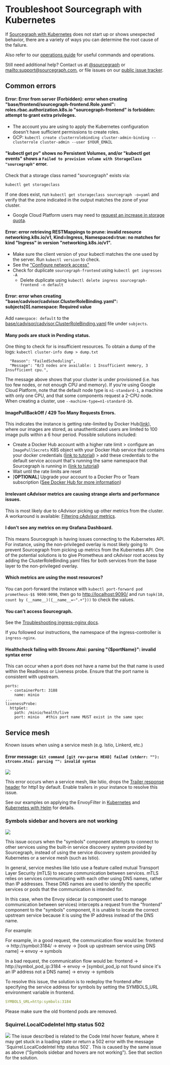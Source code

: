 # Troubleshoot Sourcegraph with Kubernetes

If [Sourcegraph with Kubernetes](./index.md) does not start up or shows unexpected behavior, there are a variety of ways you can determine the root cause of the failure.

Also refer to our [operations guide](./operations.md) for useful commands and operations.

Still need additional help? Contact us at [@sourcegraph](https://twitter.com/sourcegraph)
or <mailto:support@sourcegraph.com>, or file issues on
our [public issue tracker](https://github.com/sourcegraph/issues/issues).

## Common errors

#### Error: Error from server (Forbidden): error when creating "base/frontend/sourcegraph-frontend.Role.yaml": roles.rbac.authorization.k8s.io "sourcegraph-frontend" is forbidden: attempt to grant extra privileges.

- The account you are using to apply the Kubernetes configuration doesn't have sufficient permissions to create roles.
- GCP: `kubectl create clusterrolebinding cluster-admin-binding --clusterrole cluster-admin --user $YOUR_EMAIL`


#### "kubectl get pv" shows no Persistent Volumes, and/or "kubectl get events" shows a `Failed to provision volume with StorageClass "sourcegraph"` error.

Check that a storage class named "sourcegraph" exists via:

```bash
kubectl get storageclass
```

If one does exist, run `kubectl get storageclass sourcegraph -o=yaml` and verify that the zone indicated in the output matches the zone of your cluster.

- Google Cloud Platform users may need to [request an increase in storage quota](https://cloud.google.com/compute/quotas).


#### Error: error retrieving RESTMappings to prune: invalid resource networking.k8s.io/v1, Kind=Ingress, Namespaced=true: no matches for kind "Ingress" in version "networking.k8s.io/v1".

- Make sure the client version of your kubectl matches the one used by the server. Run `kubectl version` to check.
- See the ["Configure network access"](configure.md#security-configure-network-access)
- Check for duplicate `sourcegraph-frontend` using `kubectl get ingresses -A`
  - Delete duplicate using `kubectl delete ingress sourcegraph-frontend -n default`


#### Error: error when creating "base/cadvisor/cadvisor.ClusterRoleBinding.yaml": subjects[0].namespace: Required value

Add `namespace: default` to the [base/cadvisor/cadvisor.ClusterRoleBinding.yaml](https://github.com/sourcegraph/deploy-sourcegraph/blob/master/base/cadvisor/cadvisor.ClusterRoleBinding.yaml) file under `subjects`.


#### Many pods are stuck in Pending status.

One thing to check for is insufficient resources. To obtain a dump of the logs: `kubectl cluster-info dump > dump.txt`

```error
  "Reason": "FailedScheduling",
  "Message": "0/3 nodes are available: 1 Insufficient memory, 3 Insufficient cpu.",
```

The message above shows that your cluster is under provisioned (i.e. has too few nodes, or not enough CPU and memory).
If you're using Google Cloud Platform, note that the default node type is `n1-standard-1`, a machine
with only one CPU, and that some components request a 2-CPU node. When creating a cluster, use
`--machine-type=n1-standard-16`.


#### ImagePullBackOff / 429 Too Many Requests Errors.

This indicates the instance is getting rate-limited by Docker Hub([link](https://www.docker.com/increase-rate-limits)), where our images are stored, as unauthenticated users are limited to 100 image pulls within a 6 hour period. Possible solutions included:
- Create a Docker Hub account with a higher rate limit > configure an `ImagePullSecrets` K8S object with your Docker Hub service that contains your docker credentials ([link to tutorial](https://kubernetes.io/docs/tasks/configure-pod-container/pull-image-private-registry/)) > add these credentials to the default service account that's running the same namespace that Sourcegraph is running in ([link to tutorial](https://kubernetes.io/docs/tasks/configure-pod-container/configure-service-account/#add-imagepullsecrets-to-a-service-account))
- Wait until the rate limits are reset
- [**OPTIONAL**] Upgrade your account to a Docker Pro or Team subscription ([See Docker Hub for more information](https://www.docker.com/increase-rate-limits))


#### Irrelevant cAdvisor metrics are causing strange alerts and performance issues.

This is most likely due to cAdvisor picking up other metrics from the cluster.
A workaround is available: [Filtering cAdvisor metrics](./configure.md#filtering-cadvisor-metrics).

#### I don't see any metrics on my Grafana Dashboard.

This means Sourcegraph is having issues connecting to the Kubernetes API. For instance, using the non-privileged overlay is most likely going to prevent Sourcegraph from picking up metrics from the Kubernetes API. One of the potential solutions is to give Prometheus and cAdvisor root access by adding the ClusterRoleBinding.yaml files for both services from the base layer to the non-privileged overlay.


#### Which metrics are using the most resources?

You can port-forward the instance with `kubectl port-forward pod prometheus-$$ 9090:9090`, then go to [http://localhost:9090/](http://localhost:9090/) and run `topk(10, count by (__name__)({__name__=~".+"}))` to check the values.


#### You can't access Sourcegraph.

See the [Troubleshooting ingress-nginx docs](https://kubernetes.github.io/ingress-nginx/troubleshooting/).

If you followed our instructions, the namespace of the ingress-controller is `ingress-nginx`.

#### Healthcheck failing with Strconv.Atoi: parsing "{$portName}": invalid syntax error

This can occur when a port does not have a name but the that name is used within the Readiness or Liveness probe.
Ensure that the port name is consistent with upstream.

```
ports:
  - containerPort: 3188
    name: minio
...
livenessProbe:
  httpGet:
    path: /minio/health/live
    port: minio   #this port name MUST exist in the same spec
```

## Service mesh

Known issues when using a service mesh (e.g. Istio, Linkerd, etc.)

#### Error message: `Git command [git rev-parse HEAD] failed (stderr: ""): strconv.Atoi: parsing "": invalid syntax`

<img class="screenshot w-100" src="https://user-images.githubusercontent.com/68532117/178506378-3d047bc5-d672-487a-920f-8f228ae5cb27.png"/>

This error occurs when a service mesh, like Istio, drops the [Trailer response header](https://developer.mozilla.org/en-US/docs/Web/HTTP/Headers/Trailer) for http1 by default. Enable trailers in your instance to resolve this issue. 

See our examples on applying the EnvoyFilter in [Kubernetes](https://github.com/sourcegraph/deploy-sourcegraph/tree/master/overlays) and [Kubernetes with Helm](https://github.com/sourcegraph/deploy-sourcegraph-helm/tree/main/charts/sourcegraph/examples) for details.

### Symbols sidebar and hovers are not working

<img class="screenshot w-100" src="https://user-images.githubusercontent.com/68532117/212372086-4c53e817-be3d-46b6-9cc1-fc34e695d30c.png"/>

This issue occurs when the "symbols" component attempts to connect to other services using the built-in service discovery system provided by Sourcegraph, instead of using the service discovery system provided by Kubernetes or a service mesh (such as Istio).

In general, service meshes like Istio use a feature called mutual Transport Layer Security (mTLS) to secure communication between services. mTLS relies on services communicating with each other using DNS names, rather than IP addresses. These DNS names are used to identify the specific services or pods that the communication is intended for.

In this case, when the Envoy sidecar (a component used to manage communication between services) intercepts a request from the "frontend" component to the "symbols" component, it is unable to locate the correct upstream service because it is using the IP address instead of the DNS name.

For example:

For example, in a good request, the communication flow would be: frontend -> http://symbol:3184/ -> envoy -> [look up upstream service using DNS name] -> envoy -> symbols

In a bad request, the communication flow would be: frontend -> http://symbol_pod_ip:3184 -> envoy -> [symbol_pod_ip not found since it's an IP address not a DNS name] -> envoy -> symbols

To resolve this issue, the solution is to redeploy the frontend after specifying the service address for symbols by setting the SYMBOLS_URL environment variable in frontend.

```yaml
SYMBOLS_URL=http:symbols:3184
```

Please make sure the old frontend pods are removed.

### Squirrel.LocalCodeIntel http status 502

<img class="screenshot w-100" src="https://user-images.githubusercontent.com/68532117/212374098-dc2dfe69-4d26-4f5e-a78b-37a53c19ef22.png"/>
The issue described is related to the Code Intel hover feature, where it may get stuck in a loading state or return a 502 error with the message `Squirrel.LocalCodeIntel http status 502`. This is caused by the same issue as above ("Symbols sidebar and hovers are not working"). See that section for the solution.
